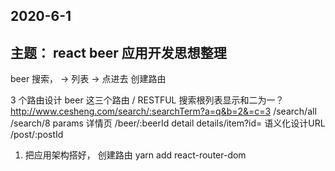 ## 2020-6-1
## 主题： react beer 应用开发思想整理
beer  搜索，  -> 列表  ->  点进去  创建路由

3 个路由设计   beer 这三个路由
/ RESTFUL 
搜索根列表显示和二为一？ http://www.cesheng.com/search/:searchTerm?a=q&b=2&=c=3   /search/all  /search/8    params 
详情页  /beer/:beerId     detail       details/item?id=
语义化设计URL    /post/:postId

1. 把应用架构搭好， 创建路由  yarn add react-router-dom